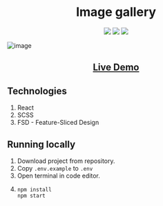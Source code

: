 <h1 align="center">Image gallery</h1>

<p align="center">
<img src="https://img.shields.io/github/followers/nyar1othotep?label=Follow&style=social">
<img src="https://img.shields.io/badge/made%20by-nyar1othotep-green">
<img src="https://img.shields.io/badge/react-18.2.0-blue">
</p>

![image](https://github.com/Nyar1othotep/image-gallery/assets/88327370/b6729b7b-8839-40f5-ba85-3b73c2492321)

<h2 align="center"><a  href="https://nyar1othotep.github.io/image-gallery/">Live Demo</a></h2>

## Technologies

1. React
2. SCSS
3. FSD - Feature-Sliced Design

## Running locally

1. Download project from repository.
2. Copy `.env.example` to `.env`
3. Open terminal in code editor.
4.
	```
	npm install
	npm start
	```
